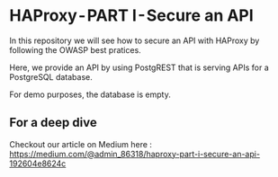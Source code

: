 # HAProxy - PART I - Secure an API

In this repository we will see how to secure an API with HAProxy by following the OWASP best pratices. 

Here, we provide an API by using PostgREST that is serving APIs for a PostgreSQL database.

For demo purposes, the database is empty.

## For a deep dive

Checkout our article on Medium here : https://medium.com/@admin_86318/haproxy-part-i-secure-an-api-192604e8624c
